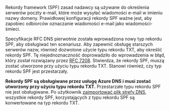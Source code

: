 Rekordy framework (SPF) zasad nadawcy są używane do określenia serwerów poczty e-mail, które może wysyłać wiadomości e-mail w imieniu nazwy domeny. Prawidłowej konfiguracji rekordy SPF ważne jest, aby zapobiec odbiorców oznaczanie wiadomości e-mail jako wiadomości-śmieci.

Specyfikacje RFC DNS pierwotnie została wprowadzona nowy typ rekordu SPF, aby obsługiwać ten scenariusz. Aby zapewnić obsługę starszych serwerów nazw, również dozwolone użycie typu rekordu TXT, aby określić rekordy SPF. Tę niejednoznaczność doprowadziło do wprowadzenia w błąd, który został rozwiązany przez [RFC 7208](http://tools.ietf.org/html/rfc7208#section-3.1). Stwierdza, że rekordy SPF, muszą zostać utworzone przy użyciu typu rekordu TXT. Stanowi również, czy typ rekordu SPF jest przestarzały.

**Rekordy SPF są obsługiwane przez usługę Azure DNS i musi zostać utworzony przy użyciu typu rekordu TXT.** Przestarzałe typu rekordu SPF nie jest obsługiwane. Po użytkownik [zaimportować plik strefy DNS](../articles/dns/dns-import-export.md), wszystkie rekordy SPF, korzystających z typu rekordu SPF są konwertowane na typ rekordu TXT.
